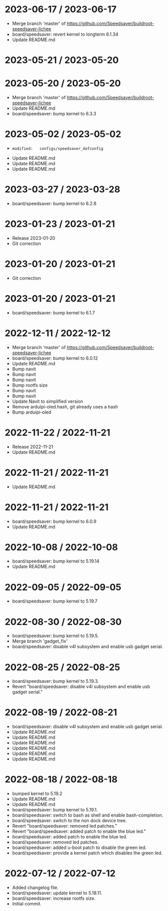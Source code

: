 
2023-06-17 / 2023-06-17
=======================

  * Merge branch 'master' of https://github.com/Speedsaver/buildroot-speedsaver-lichee
  * board/speedsaver: revert kernel to longterm 6.1.34
  * Update README.md

2023-05-21 / 2023-05-20
=======================



2023-05-20 / 2023-05-20
=======================

  * Merge branch 'master' of https://github.com/Speedsaver/buildroot-speedsaver-lichee
  * Update README.md
  * board/speedsaver: bump kernel to 6.3.3

2023-05-02 / 2023-05-02
=======================

  * 	modified:   configs/speedsaver_defconfig
  * Update README.md
  * Update README.md
  * Update README.md

2023-03-27 / 2023-03-28
=======================

  * board/speedsaver: bump kernel to 6.2.8

2023-01-23 / 2023-01-21
=======================

  * Release 2023-01-20
  * Git correction

2023-01-20 / 2023-01-21
=======================

  * Git correction

2023-01-20 / 2023-01-21
=======================

  * board/speedsaver: bump kernel to 6.1.7

2022-12-11 / 2022-12-12
=======================

  * Merge branch 'master' of https://github.com/Speedsaver/buildroot-speedsaver-lichee
  * board/speedsaver: bump kernel to 6.0.12
  * Update README.md
  * Bump navit
  * Bump navit
  * Bump navit
  * Bump rootfs size
  * Bump navit
  * Bump navit
  * Update Navit to simplified version
  * Remove arduipi-oled.hash, git already uses a hash
  * Bump arduipi-oled

2022-11-22 / 2022-11-21
=======================

  * Release 2022-11-21
  * Update README.md

2022-11-21 / 2022-11-21
=======================

  * Update README.md

2022-11-21 / 2022-11-21
=======================

  * board/speedsaver: bump kernel to 6.0.9
  * Update README.md
#
2022-10-08 / 2022-10-08
=======================

  * board/speedsaver: bump kernel to 5.19.14
  * Update README.md

2022-09-05 / 2022-09-05
=======================

  * board/speedsaver: bump kernel to 5.19.7

2022-08-30 / 2022-08-30
=======================

  * board/speedsaver: bump kernel to 5.19.5.
  * Merge branch 'gadget_fix'
   * board/speedsaver: disable v4l subsystem and enable usb gadget serial.

2022-08-25 / 2022-08-25
=======================

  * board/speedsaver: bump kernel to 5.19.3.
  * Revert "board/speedsaver: disable v4l subsystem and enable usb gadget serial."

2022-08-19 / 2022-08-21
=======================

  * board/speedsaver: disable v4l subsystem and enable usb gadget serial.
  * Update README.md
  * Update README.md
  * Update README.md
  * Update README.md
  * Update README.md
  * Update README.md

2022-08-18 / 2022-08-18
=======================

  * bumped kernel to 5.19.2
  * Update README.md
  * Update README.md
  * board/speedsaver: bump kernel to 5.19.1.
  * board/speedsaver: switch to bash as shell and enable bash-completion.
  * board/speedsaver: switch to the non dock device tree.
  * Revert "board/speedsaver: removed led patches."
  * Revert "board/speedsaver: added patch to enable the blue led."
  * board/speedsaver: added patch to enable the blue led.
  * board/speedsaver: removed led patches.
  * board/speedsaver: added u-boot patch to disable the green led.
  * board/speedsaver: provide a kernel patch which disables the green led.

2022-07-12 / 2022-07-12
=======================

  * Added changelog file.
  * board/speedsaver: update kernel to 5.18.11.
  * board/speedsaver: increase rootfs size.
  * Initial commit.
